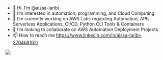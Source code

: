 - 👋 Hi, I’m @aissa-laribi
- 👀 I’m interested in automation, programming, and Cloud Computing
- 🌱 I’m currently working on AWS Labs regarding Automation, APIs, Serverless Applications, CI/CD, Python CLI Tools & Containers 
- 💞️ I’m looking to collaborate on AWS Automation Deployment Projects
- 📫 How to reach me https://www.linkedin.com/in/aissa-laribi-3704b8162/

<!---
aissa-laribi/aissa-laribi is a ✨ special ✨ repository because its `README.md` (this file) appears on your GitHub profile.
You can click the Preview link to take a look at your changes.
--->
![](https://komarev.com/ghpvc/?username=aissa-laribi)

